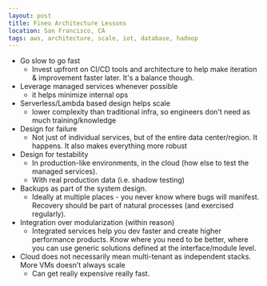 ```yaml
---
layout: post
title: Fineo Architecture Lessons
location: San Francisco, CA
tags: aws, architecture, scale, iot, database, hadoop
---
```


 * Go slow to go fast
   * Invest upfront on CI/CD tools and architecture to help make iteration & improvement faster later. It's a balance though.
 * Leverage managed services whenever possible
   * it helps minimize internal ops
 * Serverless/Lambda based design helps scale
   * lower complexity than traditional infra, so engineers don't need as much training/knowledge
 * Design for failure
   * Not just of individual services, but of the entire data center/region. It happens. It also makes everything more robust
 * Design for testability
   * In production-like environments, in the cloud (how else to test the managed services).
   * With real production data (i.e. shadow testing)
 * Backups as part of the system design.
   * Ideally at multiple places - you never know where bugs will manifest. Recovery should be part of natural processes (and exercised regularly).
 * Integration over modularization (within reason)
   * Integrated services help you dev faster and create higher performance products. Know where you need to be better, where you can use generic solutions defined at the interface/module level.
 * Cloud does not necessarily mean multi-tenant as independent stacks. More VMs doesn't always scale
   * Can get really expensive really fast.
